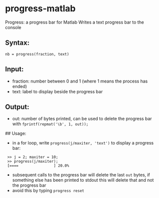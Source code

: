 # progress-matlab
Progress: a progress bar for Matlab
Writes a text progress bar to the console

## Syntax:
 `nb = progress(fraction, text)`

## Input:
 * fraction: number between 0 and 1 (where 1 means the process has ended)
 * text: label to display beside the progress bar

## Output:
 * out: number of bytes printed, can be used to delete the progress bar with `fprintf(repmat('\b', 1, out));`

## Usage:
 * in a for loop, write `progress(j/maxiter, 'text')` to display a progress bar:
 ```
  >> j = 2; maxiter = 10;
  >> progress(j/maxiter);
  [====                ] 20.0%
 ```
 * subsequent calls to the progress bar will delete the last `out` bytes, if something else has been printed to stdout this will delete that and not the progress bar
 * avoid this by typing `progress reset`
